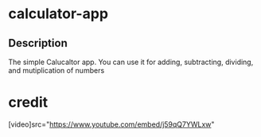 # calculator-app

## Description 
The simple Calucaltor app. You can use it for adding, subtracting, dividing, and mutiplication of numbers 


# credit 
[video]src="https://www.youtube.com/embed/j59qQ7YWLxw" 
